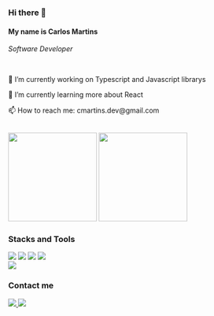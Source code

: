 <h3>Hi there 👋</h3>

<h4>My name is Carlos Martins</h4>
<p>
	<i>Software Developer</i>
</p>
<br/>

<p>🔭 I’m currently working on Typescript and Javascript librarys</p>
<p>🌱 I’m currently learning more about React</p>
<p>📫 How to reach me: cmartins.dev@gmail.com</p>
<br/>

<div>
  <img height="180em" src="https://github-readme-stats.vercel.app/api?username=cmartinsDev&show_icons=true&theme=dracula&include_all_commits=true&count_private=true"/>
  <img height="180em" src="https://github-readme-stats.vercel.app/api/top-langs/?username=cmartinsDev&layout=compact&langs_count=7&theme=dracula"/>
</div>

<div>
	<h3>Stacks and Tools</h3>
  	<div>
		<img src="https://img.shields.io/badge/HTML5-E34F26?style=for-the-badge&logo=html5&logoColor=white" />
		<img src="https://img.shields.io/badge/CSS3-1572B6?style=for-the-badge&logo=css3&logoColor=white" />
		<img src="https://img.shields.io/badge/JavaScript-323330?style=for-the-badge&logo=javascript&logoColor=F7DF1E" />
    	<img src="https://img.shields.io/badge/TypeScript-007ACC?style=for-the-badge&logo=typescript&logoColor=white" />
	</div>
  	<div>    
    	<img src="https://img.shields.io/badge/Linux-FCC624?style=for-the-badge&logo=linux&logoColor=black">
  	</div>
</div>

<div>
	<h3>Contact me</h3>  
	<a target="_blank" href="mailto:cmartins.dev@gmail.com">
    	<img src="https://img.shields.io/badge/Gmail-D14836?style=for-the-badge&logo=gmail&logoColor=white" />
	</a>
	<a target="_blank" href="https://www.linkedin.com/in/carlossmartins22/">
    	<img src="https://img.shields.io/badge/LinkedIn-0077B5?style=for-the-badge&logo=linkedin&logoColor=white" />
	</a>
</div>
